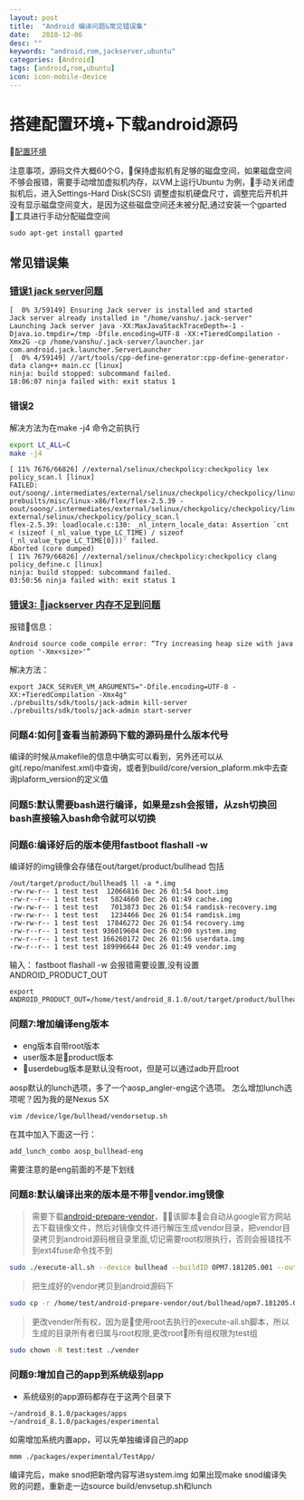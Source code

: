 ```yaml
---
layout: post
title:  "Android 编译问题&常见错误集"
date:   2018-12-06
desc: ""
keywords: "android,rom,jackserver,ubuntu"
categories: [Android]
tags: [android,rom,ubuntu]
icon: icon-mobile-device
---
```

# 搭建配置环境+下载android源码
[配置环境](https://source.android.com/setup/build/requirements)

注意事项，源码文件大概60个G，保持虚拟机有足够的磁盘空间，如果磁盘空间不够会报错，需要手动增加虚拟机内存，以VM上运行Ubuntu 为例，手动关闭虚拟机后，进入Settings-Hard Disk(SCSI) 调整虚拟机硬盘尺寸，调整完后开机并没有显示磁盘空间变大，是因为这些磁盘空间还未被分配,通过安装一个gparted 工具进行手动分配磁盘空间
```
sudo apt-get install gparted
```




## 常见错误集

### [错误1 jack server问题](https://forum.xda-developers.com/android/software/aosp-cm-los-how-to-fix-jack-server-t3575179)

```
[  0% 3/59149] Ensuring Jack server is installed and started
Jack server already installed in "/home/vanshu/.jack-server"
Launching Jack server java -XX:MaxJavaStackTraceDepth=-1 -Djava.io.tmpdir=/tmp -Dfile.encoding=UTF-8 -XX:+TieredCompilation -Xmx2G -cp /home/vanshu/.jack-server/launcher.jar com.android.jack.launcher.ServerLauncher
[  0% 4/59149] //art/tools/cpp-define-generator:cpp-define-generator-data clang++ main.cc [linux]
ninja: build stopped: subcommand failed.
18:06:07 ninja failed with: exit status 1
```
### 错误2
解决方法为在make -j4 命令之前执行

```sh
export LC_ALL=C
make -j4
```


```
[ 11% 7676/66826] //external/selinux/checkpolicy:checkpolicy lex policy_scan.l [linux]
FAILED: out/soong/.intermediates/external/selinux/checkpolicy/checkpolicy/linux_x86_64/gen/lex/external/selinux/checkpolicy/policy_scan.c 
prebuilts/misc/linux-x86/flex/flex-2.5.39 -oout/soong/.intermediates/external/selinux/checkpolicy/checkpolicy/linux_x86_64/gen/lex/external/selinux/checkpolicy/policy_scan.c external/selinux/checkpolicy/policy_scan.l
flex-2.5.39: loadlocale.c:130: _nl_intern_locale_data: Assertion `cnt < (sizeof (_nl_value_type_LC_TIME) / sizeof (_nl_value_type_LC_TIME[0]))' failed.
Aborted (core dumped)
[ 11% 7679/66826] //external/selinux/checkpolicy:checkpolicy clang policy_define.c [linux]
ninja: build stopped: subcommand failed.
03:50:56 ninja failed with: exit status 1

```


### [错误3: jackserver 内存不足到问题](https://stackoverflow.com/questions/35579646/android-source-code-compile-error-try-increasing-heap-size-with-java-option)

报错信息：
```
Android source code compile error: “Try increasing heap size with java option '-Xmx<size>'”
```
解决方法：
```
export JACK_SERVER_VM_ARGUMENTS="-Dfile.encoding=UTF-8 -XX:+TieredCompilation -Xmx4g"
./prebuilts/sdk/tools/jack-admin kill-server
./prebuilts/sdk/tools/jack-admin start-server
```
### 问题4:如何查看当前源码下载的源码是什么版本代号
编译的时候从makefile的信息中确实可以看到，另外还可以从git(.repo/manifest.xml)中查询，或者到build/core/version_plaform.mk中去查询plaform_version的定义值

### 问题5:默认需要bash进行编译，如果是zsh会报错，从zsh切换回bash直接输入bash命令就可以切换

### 问题6:编译好后的版本使用fastboot flashall -w
编译好的img镜像会存储在out/target/product/bullhead
包括
```console
/out/target/product/bullhead$ ll -a *.img
-rw-rw-r-- 1 test test  12066816 Dec 26 01:54 boot.img
-rw-r--r-- 1 test test   5824660 Dec 26 01:49 cache.img
-rw-rw-r-- 1 test test   7013873 Dec 26 01:54 ramdisk-recovery.img
-rw-rw-r-- 1 test test   1234466 Dec 26 01:54 ramdisk.img
-rw-rw-r-- 1 test test  17846272 Dec 26 01:54 recovery.img
-rw-r--r-- 1 test test 936019604 Dec 26 02:00 system.img
-rw-r--r-- 1 test test 166260172 Dec 26 01:56 userdata.img
-rw-r--r-- 1 test test 189996644 Dec 26 01:49 vendor.img
```
输入： fastboot flashall -w
会报错需要设置,没有设置ANDROID_PRODUCT_OUT
```console
export ANDROID_PRODUCT_OUT=/home/test/android_8.1.0/out/target/product/bullhead
```


### 问题7:增加编译eng版本
* eng版本自带root版本
* user版本是product版本
* userdebug版本是默认没有root，但是可以通过adb开启root

aosp默认的lunch选项，多了一个aosp_angler-eng这个选项。 怎么增加lunch选项呢？因为我的是Nexus 5X 
```vim
vim /device/lge/bullhead/vendorsetup.sh
```
在其中加入下面这一行：
```
add_lunch_combo aosp_bullhead-eng
```
需要注意的是eng前面的不是下划线



### 问题8:默认编译出来的版本是不带vendor.img镜像
> 需要下载[android-prepare-vendor](https://github.com/anestisb/android-prepare-vendor)，该脚本会自动从google官方网站去下载镜像文件，然后对镜像文件进行解压生成vendor目录，把vendor目录拷贝到android源码根目录里面,切记需要root权限执行，否则会报错找不到ext4fuse命令找不到

```bash
sudo ./execute-all.sh --device bullhead --buildID OPM7.181205.001 --output "${BUILD_DIR}/android-prepare-vendor/out/"
```

> 把生成好的vendor拷贝到android源码下
```bash
sudo cp -r /home/test/android-prepare-vendor/out/bullhead/opm7.181205.001/vendor /home/test/android_8.1.0/
```

> 更改vender所有权，因为是使用root去执行的execute-all.sh脚本，所以生成的目录所有者归属与root权限,更改root所有组权限为test组
```bash
sudo chown -R test:test ./vender
```


### 问题9:增加自己的app到系统级别app
* 系统级别的app源码都存在于这两个目录下
```
~/android_8.1.0/packages/apps
~/android_8.1.0/packages/experimental
```
如需增加系统内置app，可以先单独编译自己的app
```
mmm ./packages/experimental/TestApp/
```
编译完后，make snod把新增内容写进system.img
如果出现make snod编译失败的问题，重新走一边source build/envsetup.sh和lunch